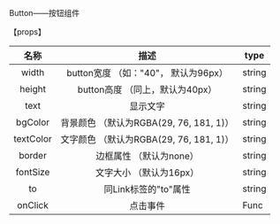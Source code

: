 Button——按钮组件

【props】

|  名称  |            描述            | type    |
|:------:|:--------------------------:|---------|
|  width |          button宽度  （如："40"， 默认为96px）        | string  |
| height |          button高度  （同上，默认为40px）        | string  |
|   text  |    显示文字            | string  |
|   bgColor  |    背景颜色 （默认为RGBA(29, 76, 181, 1)）         | string  |
|   textColor  |    文字颜色  （默认为RGBA(29, 76, 181, 1)）          | string  |
| border | 边框属性 （默认为none） | string |
| fontSize | 文字大小 （默认为16px） | string |
| to | 同Link标签的"to"属性 | string |
| onClick | 点击事件 | Func |